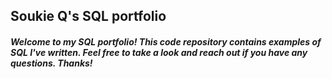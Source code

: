 ## Soukie Q's SQL portfolio

##### Welcome to my SQL portfolio! This code repository contains examples of SQL I've written. Feel free to take a look and reach out if you have any questions. Thanks!
